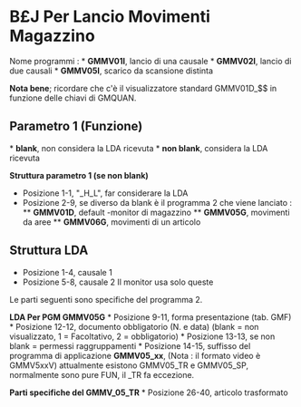# B£J Per Lancio Movimenti Magazzino
Nome programmi : 
 \* **GMMV01I**, lancio di una causale
 \* **GMMV02I**, lancio di due causali
 \* **GMMV05I**, scarico da scansione distinta

**Nota bene**; ricordare che c'è il visualizzatore standard GMMV01D_$$ in funzione delle chiavi di GMQUAN.

## Parametro 1 (Funzione)
 \* **blank**, non considera la LDA ricevuta
 \* **non blank**, considera la LDA ricevuta

**Struttura parametro 1 (se non blank)**
-  Posizione 1-1, "_H_L", far considerare la LDA
-  Posizione 2-9, se diverso da blank è il programma 2 che viene lanciato : 
 \*\* **GMMV01D**, default -monitor di magazzino
 \*\* **GMMV05G**, movimenti da aree
 \*\* **GMMV06G**, movimenti di un articolo

## Struttura LDA
-  Posizione 1-4, causale 1
-  Posizione 5-8, causale 2
Il monitor usa solo queste

Le parti seguenti sono specifiche del programma 2.

**LDA Per PGM GMMV05G**
 \* Posizione 9-11, forma presentazione (tab. GMF)
 \* Posizione 12-12, documento obbligatorio (N. e data) (blank = non visualizzato, 1 = Facoltativo, 2 = obbligatorio)
 \* Posizione 13-13, se non blank = permessi raggruppamenti
 \* Posizione 14-15, suffisso del programma di applicazione __GMMV05_xx__, (Nota :  il formato video è GMMV5xxV) attualmente esistono GMMV05_TR e GMMV05_SP, normalmente sono pure FUN, il _TR fa eccezione.

**Parti specifiche del GMMV_05_TR**
 \* Posizione 26-40, articolo trasformato
